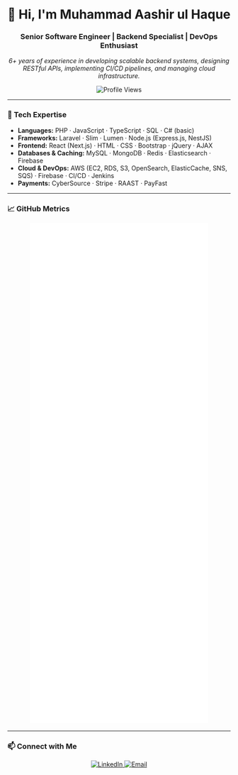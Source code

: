 <h1 align="center">👋 Hi, I'm Muhammad Aashir ul Haque</h1>
<h3 align="center">Senior Software Engineer | Backend Specialist | DevOps Enthusiast</h3>

<p align="center">
  <em>6+ years of experience in developing scalable backend systems, designing RESTful APIs, implementing CI/CD pipelines, and managing cloud infrastructure.</em>
</p>

<p align="center">
  <img src="https://count.getloli.com/get/@aashirhaq?theme=rule34" alt="Profile Views" />
</p>

---

### 🧰 Tech Expertise

- **Languages:** PHP · JavaScript · TypeScript · SQL · C# (basic)  
- **Frameworks:** Laravel · Slim · Lumen · Node.js (Express.js, NestJS)  
- **Frontend:** React (Next.js) · HTML · CSS · Bootstrap · jQuery · AJAX  
- **Databases & Caching:** MySQL · MongoDB · Redis · Elasticsearch · Firebase  
- **Cloud & DevOps:** AWS (EC2, RDS, S3, OpenSearch, ElasticCache, SNS, SQS) · Firebase · CI/CD · Jenkins  
- **Payments:** CyberSource · Stripe · RAAST · PayFast  

---

### 📈 GitHub Metrics

<p align="center">
  <img src="./metrics.svg" alt="GitHub Metrics" width="80%" />
</p>

---

### 📫 Connect with Me

<p align="center">
  <a href="https://linkedin.com/in/aashirhaq" target="_blank" rel="noopener noreferrer">
    <img src="https://img.shields.io/badge/LinkedIn-0077B5?style=for-the-badge&logo=linkedin&logoColor=white" alt="LinkedIn" />
  </a>
  <a href="mailto:aashirulhaque@gmail.com">
    <img src="https://img.shields.io/badge/Email-D14836?style=for-the-badge&logo=gmail&logoColor=white" alt="Email" />
  </a>
</p>
